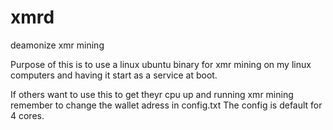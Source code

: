 # xmrd
deamonize xmr mining

Purpose of this is to use a linux ubuntu binary for xmr mining on my linux computers and having it start as a service at boot.

If others want to use this to get theyr cpu up and running xmr mining remember to change the wallet adress in config.txt
The config is default for 4 cores. 
